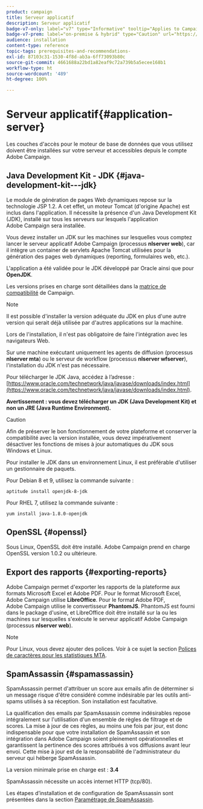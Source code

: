 ```yaml
---
product: campaign
title: Serveur applicatif
description: Serveur applicatif
badge-v7-only: label="v7" type="Informative" tooltip="Applies to Campaign Classic v7 only"
badge-v7-prem: label="on-premise & hybrid" type="Caution" url="https://experienceleague.adobe.com/docs/campaign-classic/using/installing-campaign-classic/architecture-and-hosting-models/hosting-models-lp/hosting-models.html" tooltip="Applies to on-premise and hybrid deployments only"
audience: installation
content-type: reference
topic-tags: prerequisites-and-recommendations-
exl-id: 87103c31-1530-4f8d-ab3a-6ff73093b80c
source-git-commit: 4661688a22bd1a82eaf9c72a739b5a5ecee168b1
workflow-type: ht
source-wordcount: '489'
ht-degree: 100%

---
```


# Serveur applicatif{#application-server}



Les couches d&#39;accès pour le moteur de base de données que vous utilisez doivent être installées sur votre serveur et accessibles depuis le compte Adobe Campaign.

## Java Development Kit - JDK {#java-development-kit---jdk}

Le module de génération de pages Web dynamiques repose sur la technologie JSP 1.2. A cet effet, un moteur Tomcat (d&#39;origine Apache) est inclus dans l&#39;application. Il nécessite la présence d&#39;un Java Development Kit (JDK), installé sur tous les serveurs sur lesquels l&#39;application Adobe Campaign sera installée.

Vous devez installer un JDK sur les machines sur lesquelles vous comptez lancer le serveur applicatif Adobe Campaign (processus **nlserver web**), car il intègre un container de servlets Apache Tomcat utilisées pour la génération des pages web dynamiques (reporting, formulaires web, etc.).

L&#39;application a été validée pour le JDK développé par Oracle ainsi que pour **OpenJDK**.

Les versions prises en charge sont détaillées dans la [matrice de compatibilité](../../rn/using/compatibility-matrix.md) de Campaign.

>[!NOTE]
>
>Il est possible d&#39;installer la version adéquate du JDK en plus d&#39;une autre version qui serait déjà utilisée par d&#39;autres applications sur la machine.
>  
>Lors de l&#39;installation, il n&#39;est pas obligatoire de faire l&#39;intégration avec les navigateurs Web.
>
>Sur une machine exécutant uniquement les agents de diffusion (processus **nlserver mta**) ou le serveur de workflow (processus **nlserver wfserver**), l&#39;installation du JDK n&#39;est pas nécessaire.

Pour télécharger le JDK Java, accédez à l’adresse : [https://www.oracle.com/technetwork/java/javase/downloads/index.html](https://www.oracle.com/technetwork/java/javase/downloads/index.html).

**Avertissement : vous devez télécharger un JDK (Java Development Kit) et non un JRE (Java Runtime Environment).**

>[!CAUTION]
>
>Afin de préserver le bon fonctionnement de votre plateforme et conserver la compatibilité avec la version installée, vous devez impérativement désactiver les fonctions de mises à jour automatiques du JDK sous Windows et Linux.

Pour installer le JDK dans un environnement Linux, il est préférable d&#39;utiliser un gestionnaire de paquets.

Pour Debian 8 et 9, utilisez la commande suivante :

```
aptitude install openjdk-8-jdk
```

Pour RHEL 7, utilisez la commande suivante :

```
yum install java-1.8.0-openjdk
```

## OpenSSL {#openssl}

Sous Linux, OpenSSL doit être installé. Adobe Campaign prend en charge OpenSSL version 1.0.2 ou ultérieure.

## Export des rapports {#exporting-reports}

Adobe Campaign permet d&#39;exporter les rapports de la plateforme aux formats Microsoft Excel et Adobe PDF. Pour le format Microsoft Excel, Adobe Campaign utilise **LibreOffice**. Pour le format Adobe PDF, Adobe Campaign utilise le convertisseur **PhantomJS**. PhantomJS est fourni dans le package d&#39;usine, et LibreOffice doit être installé sur la ou les machines sur lesquelles s&#39;exécute le serveur applicatif Adobe Campaign (processus **nlserver web**).

>[!NOTE]
>
>Pour Linux, vous devez ajouter des polices. Voir à ce sujet la section [Polices de caractères pour les statistiques MTA](../../installation/using/prerequisites-of-campaign-installation-in-linux.md#fonts-for-mta-statistics).

## SpamAssassin {#spamassassin}

SpamAssassin permet d&#39;attribuer un score aux emails afin de déterminer si un message risque d&#39;être considéré comme indésirable par les outils anti-spams utilisés à sa réception. Son installation est facultative.

La qualification des emails par SpamAssassin comme indésirables repose intégralement sur l&#39;utilisation d&#39;un ensemble de règles de filtrage et de scores. La mise à jour de ces règles, au moins une fois par jour, est donc indispensable pour que votre installation de SpamAssassin et son intégration dans Adobe Campaign soient pleinement opérationnelles et garantissent la pertinence des scores attribués à vos diffusions avant leur envoi. Cette mise à jour est de la responsabilité de l&#39;administrateur du serveur qui héberge SpamAssassin.

La version minimale prise en charge est : **3.4**

SpamAssassin nécessite un accès internet HTTP (tcp/80).

Les étapes d’installation et de configuration de SpamAssassin sont présentées dans la section [Paramétrage de SpamAssassin](../../installation/using/configuring-spamassassin.md).
